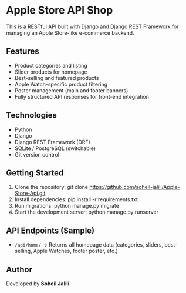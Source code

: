 # Apple Store API Shop

This is a RESTful API built with Django and Django REST Framework for managing an Apple Store-like e-commerce backend.

## Features

- Product categories and listing
- Slider products for homepage
- Best-selling and featured products
- Apple Watch-specific product filtering
- Poster management (main and footer banners)
- Fully structured API responses for front-end integration

## Technologies

- Python
- Django
- Django REST Framework (DRF)
- SQLite / PostgreSQL (switchable)
- Git version control

## Getting Started

1. Clone the repository:
git clone https://github.com/soheil-jalili/Apple-Store-Api.git
2. Install dependencies:
pip install -r requirements.txt
3. Run migrations:
python manage.py migrate
4. Start the development server:
python manage.py runserver


## API Endpoints (Sample)

- `/api/home/` → Returns all homepage data (categories, sliders, best-selling, Apple Watches, footer poster, etc.)

## Author

Developed by **Soheil Jalili**.

